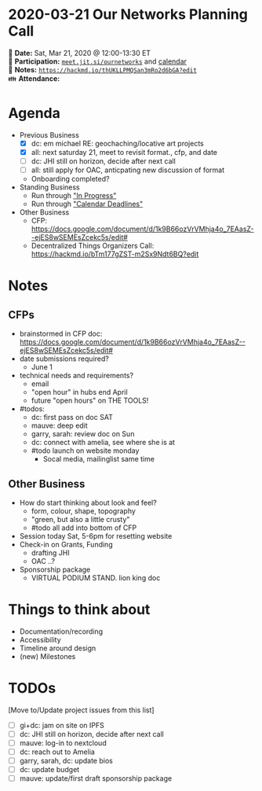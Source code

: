 # 2020-03-21 Our Networks Planning Call

:date: **Date:** Sat, Mar 21, 2020 @ 12:00-13:30 ET  
:raising_hand: **Participation:** [`meet.jit.si/ournetworks`](https://meet.jit.si/ournetworks) and [calendar](https://calendar.google.com/calendar/embed?src=aers7atolh0uurlfmkoki9kikg%40group.calendar.google.com&ctz=America%2FToronto)  
:notebook: **Notes:** [`https://hackmd.io/thUKLLPMQSan3mRo2d6bGA?edit`](https://hackmd.io/thUKLLPMQSan3mRo2d6bGA?edit)  
:family: **Attendance:**  

# Agenda

- Previous Business
    - [x] dc: em michael RE: geochaching/locative art projects
    - [x] all: next saturday 21, meet to revisit format., cfp, and date
    - [ ] dc: JHI still on horizon, decide after next call
    - [ ] all: still apply for OAC, anticpating new discussion of format
    - Onboarding completed?
- Standing Business
  - Run through ["In Progress"](https://github.com/ournetworks/2020/projects/1)
  - Run through ["Calendar Deadlines"](https://calendar.google.com/calendar/embed?src=aers7atolh0uurlfmkoki9kikg%40group.calendar.google.com&ctz=America%2FToronto)
- Other Business
  - CFP: https://docs.google.com/document/d/1k9B66ozVrVMhja4o_7EAasZ--ejES8wSEMEsZcekc5s/edit# 
  - Decentralized Things Organizers Call: https://hackmd.io/bTm177gZST-m2Sx9Ndt6BQ?edit

# Notes

## CFPs

- brainstormed in CFP doc: https://docs.google.com/document/d/1k9B66ozVrVMhja4o_7EAasZ--ejES8wSEMEsZcekc5s/edit#
- date submissions required?
    - June 1
- technical needs and requirements?
    - email 
    - "open hour" in hubs end April
    - future "open hours" on THE TOOLS!
- #todos:
    - dc: first pass on doc SAT
    - mauve: deep edit 
    - garry, sarah: review doc on Sun
    - dc: connect with amelia, see where she is at
    - #todo launch on website monday
        - Socal media, mailinglist same time

## Other Business

- How do start thinking about look and feel?
    - form, colour, shape, topography
    - "green, but also a little crusty"
    - #todo all add into bottom of CFP
- Session today Sat, 5-6pm for resetting website
- Check-in on Grants, Funding
    - drafting JHI
    - OAC ..?
- Sponsorship package
    - VIRTUAL PODIUM STAND. lion king doc

# Things to think about 

- Documentation/recording
- Accessibility
- Timeline around design
- (new) Milestones

# TODOs

[Move to/Update project issues from this list]

- [ ] gi+dc: jam on site on IPFS
- [ ] dc: JHI still on horizon, decide after next call 
- [ ] mauve: log-in to nextcloud
- [ ] dc: reach out to Amelia 
- [ ] garry, sarah, dc: update bios 
- [ ] dc: update budget
- [ ] mauve: update/first draft sponsorship package
